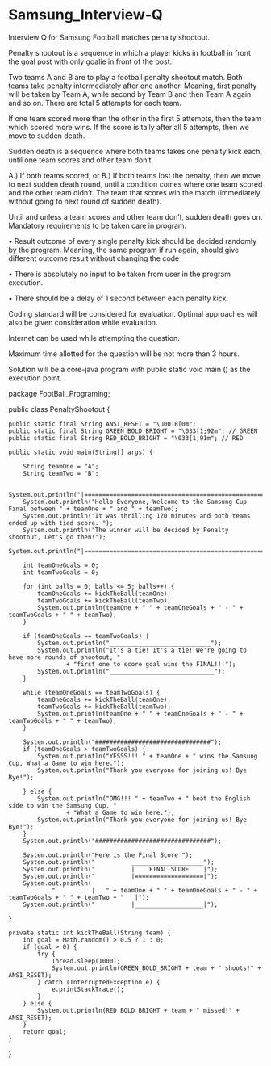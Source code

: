 # Samsung_Interview-Q
Interview Q for Samsung 
Football matches penalty shootout.

Penalty shootout is a sequence in which a player kicks in football in front the goal post with only goalie in front of the post.

Two teams A and B are to play a football penalty shootout match. Both teams take penalty intermediately after one another. Meaning, first penalty will be taken by Team A, while second by Team B and then Team A again and so on. There are total 5 attempts for each team. 

If one team scored more than the other in the first 5 attempts, then the team which scored more wins. If the score is tally after all 5 attempts, then we move to sudden death.

Sudden death is a sequence where both teams takes one penalty kick each, until one team scores and other team don’t. 

A.) If both teams scored, or B.) If both teams lost the penalty, then we move to next sudden death round, until a condition comes where one team scored and the other team didn’t. The team that scores win the match (immediately without going to next round of sudden death).

Until and unless a team scores and other team don’t, sudden death goes on.
Mandatory requirements to be taken care in program.

•	Result outcome of every single penalty kick should be decided randomly by the program. Meaning, the same program if run again, should give different outcome result without changing the code

•	There is absolutely no input to be taken from user in the program execution. 

•	There should be a delay of 1 second between each penalty kick.


Coding standard will be considered for evaluation. Optimal approaches will also be given consideration while evaluation.

Internet can be used while attempting the question.

Maximum time allotted for the question will be not more than 3 hours.

Solution will be a core-java program with public static void main () as the execution point.


package FootBall_Programing;

public class PenaltyShootout {

	public static final String ANSI_RESET = "\u001B[0m";
	public static final String GREEN_BOLD_BRIGHT = "\033[1;92m"; // GREEN
	public static final String RED_BOLD_BRIGHT = "\033[1;91m"; // RED

	public static void main(String[] args) {

		String teamOne = "A";
		String teamTwo = "B";

		System.out.println("|======================================================================|");
		System.out.println("Hello Everyone, Welcome to the Samsung Cup Final between " + teamOne + " and " + teamTwo);
		System.out.println("It was thrilling 120 minutes and both teams ended up with tied score. ");
		System.out.println("The winner will be decided by Penalty shootout, Let's go then!");
		System.out.println("|======================================================================|");

		int teamOneGoals = 0;
		int teamTwoGoals = 0;

		for (int balls = 0; balls <= 5; balls++) {
			teamOneGoals += kickTheBall(teamOne);
			teamTwoGoals += kickTheBall(teamTwo);
			System.out.println(teamOne + " " + teamOneGoals + " - " + teamTwoGoals + " " + teamTwo);
		}

		if (teamOneGoals == teamTwoGoals) {
			System.out.println("____________________________");
			System.out.println("It's a tie! It's a tie! We're going to have more rounds of shootout, "
					+ "first one to score goal wins the FINAL!!!");
			System.out.println("_____________________________");
		}

		while (teamOneGoals == teamTwoGoals) {
			teamOneGoals += kickTheBall(teamOne);
			teamTwoGoals += kickTheBall(teamTwo);
			System.out.println(teamOne + " " + teamOneGoals + " - " + teamTwoGoals + " " + teamTwo);
		}

		System.out.println("################################");
		if (teamOneGoals > teamTwoGoals) {
			System.out.println("YESSS!!! " + teamOne + " wins the Samsung Cup, What a Game to win here.");
			System.out.println("Thank you everyone for joining us! Bye Bye!");

		} else {
			System.out.println("OMG!!! " + teamTwo + " beat the English side to win the Samsung Cup, "
					+ "What a Game to win here.");
			System.out.println("Thank you everyone for joining us! Bye Bye!");
		}
		System.out.println("################################");

		System.out.println("Here is the Final Score ");
		System.out.println("          ____________________");
		System.out.println("          |    FINAL SCORE    |");
		System.out.println("          |===================|");
		System.out.println(
				"          |   " + teamOne + " " + teamOneGoals + " - " + teamTwoGoals + " " + teamTwo + "   |");
		System.out.println("          |___________________|");

	}

	private static int kickTheBall(String team) {
		int goal = Math.random() > 0.5 ? 1 : 0;
		if (goal > 0) {
			try {
				Thread.sleep(1000);
				System.out.println(GREEN_BOLD_BRIGHT + team + " shoots!" + ANSI_RESET);
			} catch (InterruptedException e) {
				e.printStackTrace();
			}
		} else {
			System.out.println(RED_BOLD_BRIGHT + team + " missed!" + ANSI_RESET);
		}
		return goal;
	}
}
